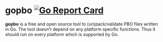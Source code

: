 # gopbo [![Go Report Card](https://goreportcard.com/badge/github.com/g0dsCookie/gopbo)](https://goreportcard.com/report/github.com/g0dsCookie/gopbo)

**gopbo** is a free and open source tool to (un)pack/validate PBO files written in Go. The tool doesn't depend on any platform specific functions. Thus it should run on every platform which is supported by Go.